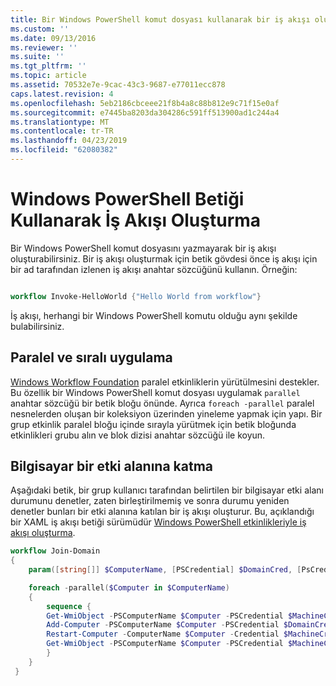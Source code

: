 ```yaml
---
title: Bir Windows PowerShell komut dosyası kullanarak bir iş akışı oluşturma | Microsoft Docs
ms.custom: ''
ms.date: 09/13/2016
ms.reviewer: ''
ms.suite: ''
ms.tgt_pltfrm: ''
ms.topic: article
ms.assetid: 70532e7e-9cac-43c3-9687-e77011ecc878
caps.latest.revision: 4
ms.openlocfilehash: 5eb2186cbceee21f8b4a8c88b812e9c71f15e0af
ms.sourcegitcommit: e7445ba8203da304286c591ff513900ad1c244a4
ms.translationtype: MT
ms.contentlocale: tr-TR
ms.lasthandoff: 04/23/2019
ms.locfileid: "62080382"
---
```

# <a name="creating-a-workflow-by-using-a-windows-powershell-script"></a>Windows PowerShell Betiği Kullanarak İş Akışı Oluşturma

Bir Windows PowerShell komut dosyasını yazmayarak bir iş akışı oluşturabilirsiniz. Bir iş akışı oluşturmak için betik gövdesi önce iş akışı için bir ad tarafından izlenen iş akışı anahtar sözcüğünü kullanın. Örneğin:

```powershell

workflow Invoke-HelloWorld {"Hello World from workflow"}
```

İş akışı, herhangi bir Windows PowerShell komutu olduğu aynı şekilde bulabilirsiniz.

## <a name="implementing-parallel-and-sequence"></a>Paralel ve sıralı uygulama

[Windows Workflow Foundation](https://msdn.microsoft.com/en-us/library/ms735967.aspx) paralel etkinliklerin yürütülmesini destekler. Bu özellik bir Windows PowerShell komut dosyası uygulamak `parallel` anahtar sözcüğü bir betik bloğu önünde. Ayrıca `foreach -parallel` paralel nesnelerden oluşan bir koleksiyon üzerinden yineleme yapmak için yapı. Bir grup etkinlik paralel bloğu içinde sırayla yürütmek için betik bloğunda etkinlikleri grubu alın ve blok dizisi anahtar sözcüğü ile koyun.

## <a name="joining-computers-to-a-domain"></a>Bilgisayar bir etki alanına katma

Aşağıdaki betik, bir grup kullanıcı tarafından belirtilen bir bilgisayar etki alanı durumunu denetler, zaten birleştirilmemiş ve sonra durumu yeniden denetler bunları bir etki alanına katılan bir iş akışı oluşturur. Bu, açıklandığı bir XAML iş akışı betiği sürümüdür [Windows PowerShell etkinlikleriyle iş akışı oluşturma](./creating-a-workflow-with-windows-powershell-activities.md).

```powershell
workflow Join-Domain
{
    param([string[]] $ComputerName, [PSCredential] $DomainCred, [PsCredential] $MachineCred)

    foreach -parallel($Computer in $ComputerName)
    {
        sequence {
        Get-WmiObject -PSComputerName $Computer -PSCredential $MachineCred
        Add-Computer -PSComputerName $Computer -PSCredential $DomainCred
        Restart-Computer -ComputerName $Computer -Credential $MachineCred -For PowerShell -Force -Wait -PSComputerName ""
        Get-WmiObject -PSComputerName $Computer -PSCredential $MachineCred
        }
    }
 }

```